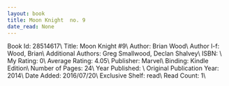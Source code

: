 ```yaml
---
layout: book
title: Moon Knight  no. 9
date_read: None
---
```


Book Id: 28514617\ 
Title: Moon Knight #9\ 
Author: Brian Wood\ 
Author l-f: Wood, Brian\ 
Additional Authors: Greg Smallwood, Declan Shalvey\ 
ISBN: \ 
My Rating: 0\ 
Average Rating: 4.05\ 
Publisher: Marvel\ 
Binding: Kindle Edition\ 
Number of Pages: 24\ 
Year Published: \ 
Original Publication Year: 2014\ 
Date Added: 2016/07/20\ 
Exclusive Shelf: read\ 
Read Count: 1\ 

